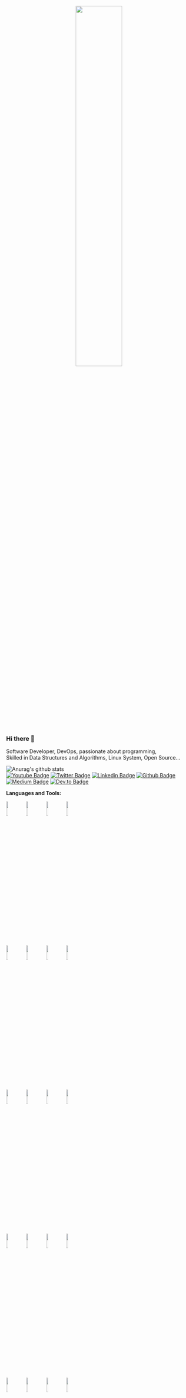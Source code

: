 <p align="center">
	<img src="https://smartlyhr.site/wp-content/uploads/2021/04/Learning-and-development-manager-1024x683.png" 
  style="width:50%"
  >
</p>

### Hi there 👋

Software Developer, DevOps, passionate about programming, <br/> Skilled in Data Structures
and Algorithms, Linux System, Open Source... <br/>

![Anurag's github stats](https://github-readme-stats.vercel.app/api?username=savalone47&show_icons=true&theme=radical)  <br/>
[![Youtube Badge](https://img.shields.io/badge/-YouTube-ff0000?style=flat-square&labelColor=ff0000&logo=youtube&logoColor=white&link=https://www.youtube.com/user/TreinaWeb)](https://www.youtube.com/channel/UCXN-WB4kHr3KlyEMolLioxw) 
[![Twitter Badge](https://img.shields.io/badge/-Twitter-1ca0f1?style=flat-square&labelColor=1ca0f1&logo=twitter&logoColor=white&link=https://twitter.com/fagnerpsantos)](https://twitter.com/JosueYenga)
[![Linkedin Badge](https://img.shields.io/badge/-LinkedIn-blue?style=flat-square&logo=Linkedin&logoColor=white&link=https://www.linkedin.com/in/fagnerpsantos/)](https://www.linkedin.com/in/josue-yenga/)
[![Github Badge](https://img.shields.io/badge/-Github-000?style=flat-square&logo=Github&logoColor=white&link=https://github.com/fagnerpsantos)](https://github.com/Savalone47)
[![Medium Badge](https://img.shields.io/badge/-Medium-000?style=flat-square&logo=Medium&logoColor=white&link=https://medium.com/fagnerpsantos)]( https://medium.com/@josueyenga)
[![Dev.to Badge](https://img.shields.io/badge/-Dev.to-000?style=flat-square&logo=Dev.to&logoColor=white&link=https://dev.to/fagnerpsantos)](https://dev.to/josueyenga)

**Languages and Tools:**
<p>
  <code><img width="10%" src="https://www.vectorlogo.zone/logos/nodejs/nodejs-ar21.svg"></code>
  <code><img width="10%" src="https://www.vectorlogo.zone/logos/graphql/graphql-ar21.svg"></code>
  <code><img width="10%" src="https://www.vectorlogo.zone/logos/vuejs/vuejs-ar21.svg"></code>
  <code><img width="10%" src="https://www.vectorlogo.zone/logos/expoio/expoio-ar21.svg"></code>
<br />
  <code><img width="10%" src="https://www.vectorlogo.zone/logos/typescriptlang/typescriptlang-ar21.svg"></code> 
  <code><img width="10%" src="https://www.vectorlogo.zone/logos/reactjs/reactjs-ar21.svg"></code>
  <code><img width="10%" src="https://www.vectorlogo.zone/logos/laravel/laravel-ar21.svg"></code>
  <code><img width="10%" src="https://www.vectorlogo.zone/logos/nestjs/nestjs-ar21.svg"></code><br/>
  <code><img width="10%" src="https://www.vectorlogo.zone/logos/golang/golang-ar21.svg"></code>
  <code><img width="10%" src="https://www.vectorlogo.zone/logos/getbootstrap/getbootstrap-ar21.svg"></code>
  <code><img width="10%" src="https://www.vectorlogo.zone/logos/nginx/nginx-ar21.svg"></code>
  <code><img width="10%" src="https://www.vectorlogo.zone/logos/travis-ci/travis-ci-ar21.svg"></code>

<br />
  <code><img width="10%" src="https://www.vectorlogo.zone/logos/mysql/mysql-ar21.svg"></code> 
  <code><img width="10%" src="https://www.vectorlogo.zone/logos/sqlite/sqlite-ar21.svg"></code>
  <code><img width="10%" src="https://www.vectorlogo.zone/logos/firebase/firebase-ar21.svg"></code>
  <code><img width="10%" src="https://www.vectorlogo.zone/logos/mongodb/mongodb-ar21.svg"></code>

<br />
   <code><img width="10%" src="https://www.vectorlogo.zone/logos/postgresql/postgresql-ar21.svg"></code>
   <code><img width="10%" src="https://www.vectorlogo.zone/logos/docker/docker-ar21.svg"></code>
   <code><img width="10%" src="https://www.vectorlogo.zone/logos/google_cloud/google_cloud-ar21.svg"></code>
   <code><img width="10%" src="https://www.vectorlogo.zone/logos/git-scm/git-scm-ar21.svg"></code>
  </p>




